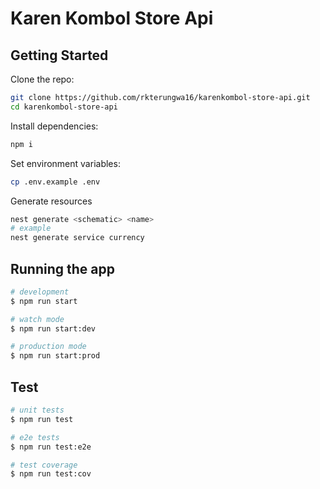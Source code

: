 # Karen Kombol Store Api

## Getting Started

Clone the repo:

```bash
git clone https://github.com/rkterungwa16/karenkombol-store-api.git
cd karenkombol-store-api 
```

Install dependencies:
```bash
npm i
```

Set environment variables:

```bash
cp .env.example .env
```

Generate resources
```bash
nest generate <schematic> <name>
# example
nest generate service currency
```

## Running the app

```bash
# development
$ npm run start

# watch mode
$ npm run start:dev

# production mode
$ npm run start:prod
```

## Test

```bash
# unit tests
$ npm run test

# e2e tests
$ npm run test:e2e

# test coverage
$ npm run test:cov
```
